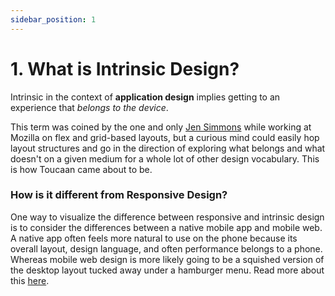 ```yaml
---
sidebar_position: 1
---
```


# 1. What is Intrinsic Design?

Intrinsic in the context of **application design** implies getting to an experience that _belongs to the device_. 


This term was coined by the one and only [Jen Simmons](https://twitter.com/jensimmons) while working at Mozilla on flex and grid-based layouts, but a curious mind could easily hop layout structures and go in the direction of exploring what belongs and what doesn't on a given medium for a whole lot of other design vocabulary. This is how Toucaan came about to be.

### How is it different from Responsive Design?

One way to visualize the difference between responsive and intrinsic design is to consider the differences between a native mobile app and mobile web. A native app often feels more natural to use on the phone because its overall layout, design language, and often performance belongs to a phone. Whereas mobile web design is more likely going to be a squished version of the desktop layout tucked away under a hamburger menu. Read more about this [here](./docs/core-concepts/space#how-is-this-different-from-responsive-design).

